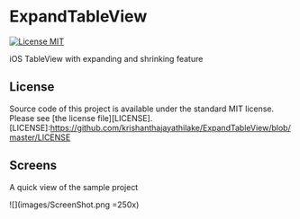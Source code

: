 # ExpandTableView

[![License MIT](https://img.shields.io/badge/license-MIT-blue.svg?style=flat)](https://github.com/michalkonturek/GraphKit/blob/master/LICENSE)

iOS TableView with expanding and shrinking feature

## License

Source code of this project is available under the standard MIT license. Please see [the license file][LICENSE].
[LICENSE]:https://github.com/krishanthajayathilake/ExpandTableView/blob/master/LICENSE

## Screens

A quick view of the sample project

![](images/ScreenShot.png =250x)
